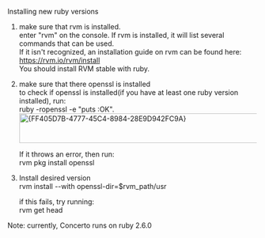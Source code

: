 Installing new ruby versions
1. make sure that rvm is installed.\
    enter "rvm" on the console. If rvm is installed, it will list several commands that can be used.\
    If it isn't recognized, an installation guide on rvm can be found here: https://rvm.io/rvm/install \
    You should install RVM stable with ruby.
3. make sure that there openssl is installed\
    to check if openssl is installed(if you have at least one ruby version installed), run:\
    ruby -ropenssl -e "puts :OK".\
   <img width="1325" height="60" alt="{FF405D7B-4777-45C4-8984-28E9D942FC9A}" src="https://github.com/user-attachments/assets/d7735526-fbfe-49de-881e-78ef3ff6da92" />

    If it throws an error, then run:\
    rvm pkg install openssl
4. Install desired version\
    rvm install <ruby version here> --with openssl-dir=$rvm_path/usr

    if this fails, try running:\
    rvm get head

Note: currently, Concerto runs on ruby 2.6.0

